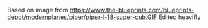 Based on image from https://www.the-blueprints.com/blueprints-depot/modernplanes/piper/piper-l-18-super-cub.GIF
Edited heavifly
